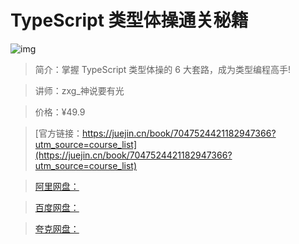 # TypeScript 类型体操通关秘籍

![img](../../assets/359ac54a4608421f854b11b27201723c~tplv-k3u1fbpfcp-no-mark:280:280:200:280.png)

> 简介：掌握 TypeScript 类型体操的 6 大套路，成为类型编程高手!

> 讲师：zxg_神说要有光

> 价格：¥49.9

> [官方链接：https://juejin.cn/book/7047524421182947366?utm_source=course_list](https://juejin.cn/book/7047524421182947366?utm_source=course_list)

> [阿里网盘：]()

> [百度网盘：]()

> [夸克网盘：]()
